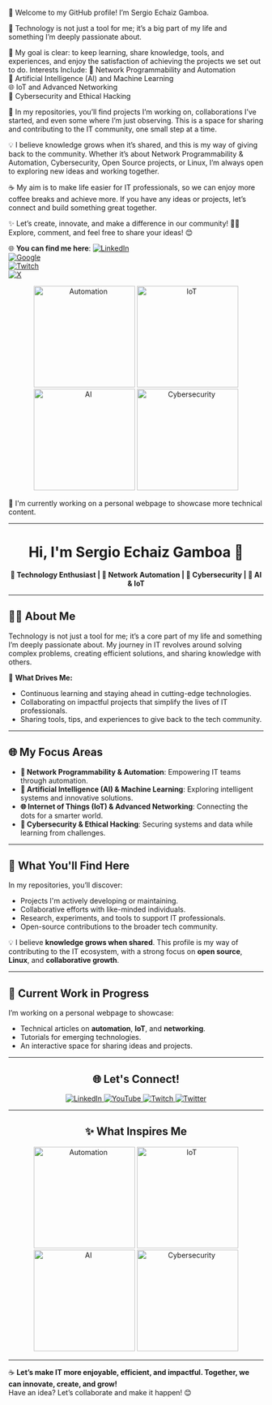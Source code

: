 👋 Welcome to my GitHub profile! I’m Sergio Echaiz Gamboa.

🌟 Technology is not just a tool for me; it’s a big part of my life and something I’m deeply passionate about.

🎯 My goal is clear: to keep learning, share knowledge, tools, and experiences, and enjoy the satisfaction of achieving the projects we set out to do. Interests Include:
  🚀 Network Programmability and Automation  
  🤖 Artificial Intelligence (AI) and Machine Learning  
  🌐 IoT and Advanced Networking  
  🔐 Cybersecurity and Ethical Hacking  

🚀 In my repositories, you’ll find projects I’m working on, collaborations I’ve started, and even some where I’m just observing. This is a space for sharing and contributing to the IT community, one small step at a time.

💡 I believe knowledge grows when it’s shared, and this is my way of giving back to the community. Whether it’s about Network Programmability & Automation, Cybersecurity, Open Source projects, or Linux, I’m always open to exploring new ideas and working together.

☕ My aim is to make life easier for IT professionals, so we can enjoy more coffee breaks and achieve more. If you have any ideas or projects, let’s connect and build something great together. 

✨ Let’s create, innovate, and make a difference in our community! 👨‍💻 Explore, comment, and feel free to share your ideas! 😊

🌐 **You can find me here**:
[![LinkedIn](https://img.shields.io/badge/LinkedIn-Connect-blue?style=flat&logo=linkedin)](https://www.linkedin.com/in/sergioechaiz)  
[![Google](https://img.shields.io/badge/YouTube-Subscribe-red?style=flat&logo=youtube)](https://www.youtube.com/@sergioechaiz)  
[![Twitch](https://img.shields.io/badge/Twitch-Watch-purple?style=flat&logo=twitch)](https://www.twitch.tv/sergio_echaiz)  
[![X](https://img.shields.io/badge/X-Follow-black?style=flat&logo=twitter)](https://www.twitter.com/sergio_echaiz)  

<div align="center">
  <img src="https://media.giphy.com/media/3o7abKhOpu0NwenH3O/giphy.gif" alt="Automation" width="200"/>
  <img src="https://media.giphy.com/media/2t9sDPrlvFpdK/giphy.gif" alt="IoT" width="200"/>
  <img src="https://media.giphy.com/media/l0HUpt2s9Pclgt9Vm/giphy.gif" alt="AI" width="200"/>
  <img src="https://media.giphy.com/media/3oriO0OEd9QIDdllqo/giphy.gif" alt="Cybersecurity" width="200"/>
</div>

🌱 I'm currently working on a personal webpage to showcase more technical content.  


---


<h1 align="center">Hi, I'm Sergio Echaiz Gamboa 👋</h1>
<p align="center">
  <b>🌟 Technology Enthusiast | 🚀 Network Automation | 🔐 Cybersecurity | 🤖 AI & IoT</b>
</p>

---

## 🧑‍💻 About Me
Technology is not just a tool for me; it’s a core part of my life and something I’m deeply passionate about. My journey in IT revolves around solving complex problems, creating efficient solutions, and sharing knowledge with others.

🎯 **What Drives Me:**  
- Continuous learning and staying ahead in cutting-edge technologies.  
- Collaborating on impactful projects that simplify the lives of IT professionals.  
- Sharing tools, tips, and experiences to give back to the tech community.

---

## 🌐 **My Focus Areas**
- **🚀 Network Programmability & Automation**: Empowering IT teams through automation.  
- **🤖 Artificial Intelligence (AI) & Machine Learning**: Exploring intelligent systems and innovative solutions.  
- **🌐 Internet of Things (IoT) & Advanced Networking**: Connecting the dots for a smarter world.  
- **🔐 Cybersecurity & Ethical Hacking**: Securing systems and data while learning from challenges.

---

## 💼 **What You'll Find Here**
In my repositories, you’ll discover:  
- Projects I'm actively developing or maintaining.  
- Collaborative efforts with like-minded individuals.  
- Research, experiments, and tools to support IT professionals.  
- Open-source contributions to the broader tech community.  

💡 I believe **knowledge grows when shared**. This profile is my way of contributing to the IT ecosystem, with a strong focus on **open source**, **Linux**, and **collaborative growth**.  

---

## 🌱 **Current Work in Progress**
I’m working on a personal webpage to showcase:  
- Technical articles on **automation**, **IoT**, and **networking**.  
- Tutorials for emerging technologies.  
- An interactive space for sharing ideas and projects.  

---

<div align="center">
  <h2>🌐 Let's Connect!</h2>
  <p>
    <a href="https://www.linkedin.com/in/sergioechaiz">
      <img src="https://img.shields.io/badge/LinkedIn-Connect-blue?style=for-the-badge&logo=linkedin" alt="LinkedIn">
    </a>
    <a href="https://www.youtube.com/@sergioechaiz">
      <img src="https://img.shields.io/badge/YouTube-Subscribe-red?style=for-the-badge&logo=youtube" alt="YouTube">
    </a>
    <a href="https://www.twitch.tv/sergio_echaiz">
      <img src="https://img.shields.io/badge/Twitch-Watch-purple?style=for-the-badge&logo=twitch" alt="Twitch">
    </a>
    <a href="https://www.twitter.com/sergio_echaiz">
      <img src="https://img.shields.io/badge/X-Follow-black?style=for-the-badge&logo=twitter" alt="Twitter">
    </a>
  </p>
</div>

---

<div align="center">
  <h2>✨ What Inspires Me</h2>
  <img src="https://media.giphy.com/media/3o7abKhOpu0NwenH3O/giphy.gif" alt="Automation" width="200"/>
  <img src="https://media.giphy.com/media/2t9sDPrlvFpdK/giphy.gif" alt="IoT" width="200"/>
  <img src="https://media.giphy.com/media/l0HUpt2s9Pclgt9Vm/giphy.gif" alt="AI" width="200"/>
  <img src="https://media.giphy.com/media/3oriO0OEd9QIDdllqo/giphy.gif" alt="Cybersecurity" width="200"/>
</div>

---

☕ **Let’s make IT more enjoyable, efficient, and impactful. Together, we can innovate, create, and grow!**  
Have an idea? Let’s collaborate and make it happen! 😊


